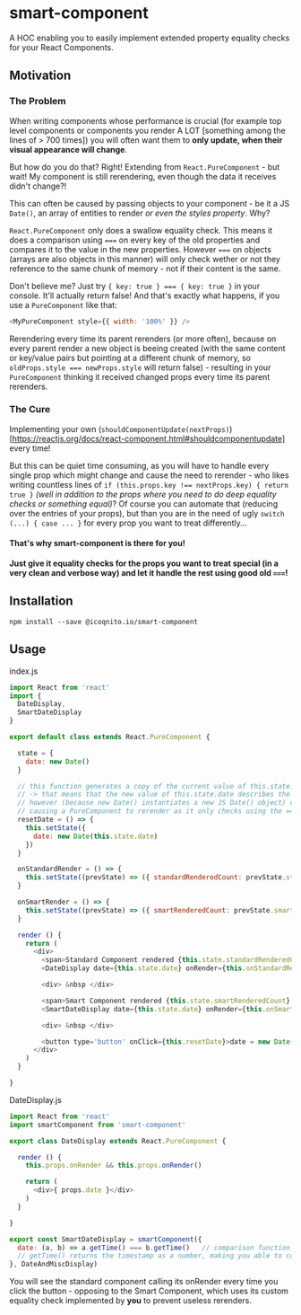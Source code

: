 # smart-component

A HOC enabling you to easily implement extended property equality checks for your React Components.

## Motivation

### The Problem

When writing components whose performance is crucial (for example top level components or components you render A LOT [something among the lines of > 700 times])
you will often want them to __only update, when their visual appearance will change__.

But how do you do that? Right! Extending from `React.PureComponent` - but wait!
My component is still rerendering, even though the data it receives didn't change?!

This can often be caused by passing objects to your component - be it a JS `Date()`,
an array of entities to render _or even the styles property_. Why?

`React.PureComponent` only does a swallow equality check. This means it does a comparison
using `===` on every key of the old properties and compares it to the value in the new
properties.
However `===` on objects (arrays are also objects in this manner) will only check wether
or not they reference to the same chunk of memory - not if their content is the same.

Don't believe me? Just try `{ key: true } === { key: true }` in your console.
It'll actually return false! And that's exactly what happens, if you use a `PureComponent`
like that:
```js
<MyPureComponent style={{ width: '100%' }} />
```
Rerendering every time its parent rerenders (or more often), because on every parent render
a new object is beeing created (with the same content or key/value pairs but pointing
at a different chunk of memory, so `oldProps.style === newProps.style` will return false) -
resulting in your `PureComponent` thinking it received changed props every time its parent rerenders.

### The Cure

Implementing your own (`shouldComponentUpdate(nextProps)`)[https://reactjs.org/docs/react-component.html#shouldcomponentupdate]
every time!

But this can be quiet time consuming, as you will have to handle every single prop
which might change and cause the need to rerender - who likes writing countless lines
of `if (this.props.key !== nextProps.key) { return true }` _(well in addition to
the props where you need to do deep equality checks or something equal)_?
Of course you can automate that (reducing over the entries of your props), but than
you are in the need of ugly `switch (...) { case ... }` for every prop you want to
treat differently...

#### That's why smart-component is there for you!

__Just give it equality checks for the props you want to treat special (in a very
clean and verbose way) and let it handle the rest using good old `===`!__

## Installation

`
npm install --save @icoqnito.io/smart-component
`

## Usage

index.js
```js
import React from 'react'
import {
  DateDisplay,
  SmartDateDisplay
}

export default class extends React.PureComponent {

  state = {
    date: new Date()
  }

  // this function generates a copy of the current value of this.state.date and sets the state to this copy
  // -> that means that the new value of this.state.date describes the same point in time as the old one
  // however (because new Date() instantiates a new JS Date() object) date === new Date(date) will return false
  // causing a PureComponent to rerender as it only checks using the === operator
  resetDate = () => {
    this.setState({
      date: new Date(this.state.date)
    })
  }

  onStandardRender = () => {
    this.setState((prevState) => ({ standardRenderedCount: prevState.standardRenderedCount + 1 }))
  }

  onSmartRender = () => {
    this.setState((prevState) => ({ smartRenderedCount: prevState.smartRenderedCount + 1 }))
  }

  render () {
    return (
      <div>
        <span>Standard Component rendered {this.state.standardRenderedCount} times<span>
        <DateDisplay date={this.state.date} onRender={this.onStandardRender} />

        <div> &nbsp </div>

        <span>Smart Component rendered {this.state.smartRenderedCount} times<span>
        <SmartDateDisplay date={this.state.date} onRender={this.onSmartRender} />

        <div> &nbsp </div>

        <button type='button' onClick={this.resetDate}>date = new Date(date)</button>
      </div>
    )
  }

}
```

DateDisplay.js
```js
import React from 'react'
import smartComponent from 'smart-component'

export class DateDisplay extends React.PureComponent {

  render () {
    this.props.onRender && this.props.onRender()

    return (
      <div>{ props.date }</div>
    )
  }

}

export const SmartDateDisplay = smartComponent({
  date: (a, b) => a.getTime() === b.getTime()   // comparison function to compare the values of props.date at two different points in time; true -> equal
  // getTime() returns the timestamp as a number, making you able to compare them for equality just like normal numbers
}, DateAndMiscDisplay)
```

You will see the standard component calling its onRender every time you click the button - opposing to the Smart Component,
which uses its custom equality check implemented by __you__ to prevent useless rerenders.
